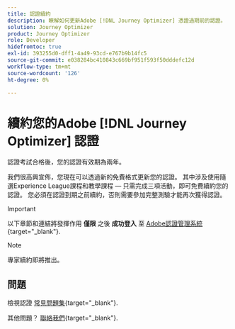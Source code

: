 ```yaml
---
title: 認證續約
description: 瞭解如何更新Adobe [!DNL Journey Optimizer] 憑證過期前的認證。
solution: Journey Optimizer
product: Journey Optimizer
role: Developer
hidefromtoc: true
exl-id: 393255d0-dff1-4a49-93cd-e767b9b14fc5
source-git-commit: e038284bc410843c669bf951f593f50dddefc12d
workflow-type: tm+mt
source-wordcount: '126'
ht-degree: 0%

---
```


# 續約您的Adobe [!DNL Journey Optimizer] 認證

認證考試合格後，您的認證有效期為兩年。

我們很高興宣佈，您現在可以透過新的免費格式更新您的認證。 其中涉及使用隨選Experience League課程和教學課程 — 只需完成三項活動，即可免費續約您的認證。 您必須在認證到期之前續約，否則需要參加完整測驗才能再次獲得認證。

>[!IMPORTANT]
>
>以下章節和連結將發揮作用 **僅限** 之後 **成功登入** 至 [Adobe認證管理系統](https://www.certmetrics.com/adobe){target="_blank"}.

>[!NOTE]
>專家續約即將推出。

## 問題

檢視認證 [常見問題集](https://experienceleague.adobe.com/docs/certification/certification/faq.html){target="_blank"}.

其他問題？ [聯絡我們](mailto:certif@adobe.com){target="_blank"}.
